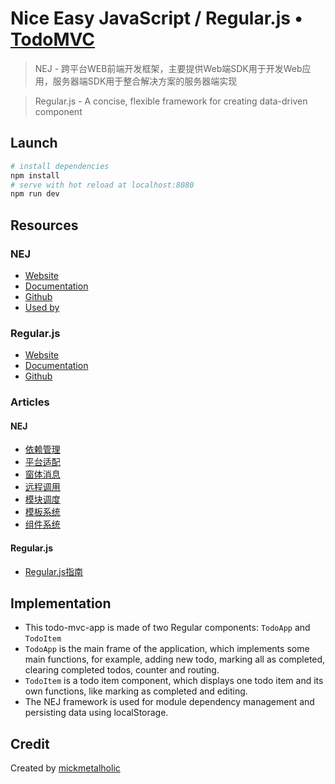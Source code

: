 # Nice Easy JavaScript / Regular.js • [TodoMVC](http://todomvc.com)

> NEJ - 跨平台WEB前端开发框架，主要提供Web端SDK用于开发Web应用，服务器端SDK用于整合解决方案的服务器端实现

> Regular.js - A concise, flexible framework for creating data-driven component

## Launch

``` bash
# install dependencies
npm install
# serve with hot reload at localhost:8080
npm run dev
```


## Resources

### NEJ

- [Website](http://nej.netease.com/)
- [Documentation](http://nej.netease.com/help/index.html)
- [Github](https://github.com/NEYouFan/nej-framework)
- [Used by](http://nej.netease.com/case/index.html)

### Regular.js

- [Website](http://regularjs.github.io//)
- [Documentation](http://regularjs.github.io/reference/)
- [Github](https://github.com/regularjs/regular)


### Articles

#### NEJ

- [依赖管理](https://github.com/NEYouFan/nej-framework/blob/master/doc/DEPENDENCY.md)
- [平台适配](https://github.com/NEYouFan/nej-framework/blob/master/doc/PLATFORM.md)
- [窗体消息](https://github.com/NEYouFan/nej-framework/blob/master/doc/MESSAGE.md)
- [远程调用](https://github.com/NEYouFan/nej-framework/blob/master/doc/AJAX.md)
- [模块调度](https://github.com/NEYouFan/nej-framework/blob/master/doc/DISPATCHER.md)
- [模板系统](https://github.com/NEYouFan/nej-framework/blob/master/doc/TEMPLATE.md)
- [组件系统](https://github.com/NEYouFan/nej-framework/blob/master/doc/WIDGET.md)

#### Regular.js

- [Regular.js指南](http://regularjs.github.io/guide/zh/index.html)


## Implementation

- This todo-mvc-app is made of two Regular components: `TodoApp` and `TodoItem`
- `TodoApp` is the main frame of the application, which implements some main functions, for example, adding new todo, marking all as completed, clearing completed todos, counter and routing.
- `TodoItem` is a todo item component, which displays one todo item and its own functions, like marking as completed and editing.
- The NEJ framework is used for module dependency management and persisting data using localStorage.


## Credit

Created by [mickmetalholic](https://github.com/mickmetalholic)
